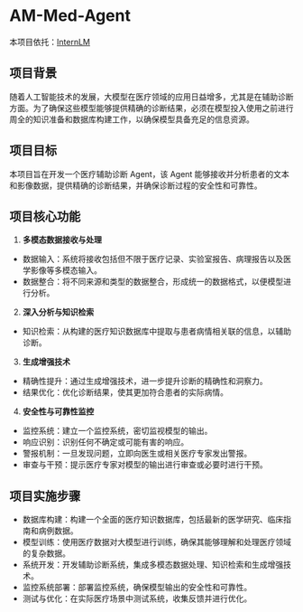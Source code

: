# AM-Med-Agent  

本项目依托：[InternLM](https://github.com/InternLM/Tutorial)  

## 项目背景

随着人工智能技术的发展，大模型在医疗领域的应用日益增多，尤其是在辅助诊断方面。为了确保这些模型能够提供精确的诊断结果，必须在模型投入使用之前进行周全的知识准备和数据库构建工作，以确保模型具备充足的信息资源。

## 项目目标

本项目旨在开发一个医疗辅助诊断 Agent，该 Agent 能够接收并分析患者的文本和影像数据，提供精确的诊断结果，并确保诊断过程的安全性和可靠性。

## 项目核心功能

1. **多模态数据接收与处理**
- 数据输入：系统将接收包括但不限于医疗记录、实验室报告、病理报告以及医学影像等多模态输入。
- 数据整合：将不同来源和类型的数据整合，形成统一的数据格式，以便模型进行分析。
2. **深入分析与知识检索**
- 知识检索：从构建的医疗知识数据库中提取与患者病情相关联的信息，以辅助诊断。
3. **生成增强技术**
- 精确性提升：通过生成增强技术，进一步提升诊断的精确性和洞察力。
- 结果优化：优化诊断结果，使其更加符合患者的实际病情。
4. **安全性与可靠性监控**
- 监控系统：建立一个监控系统，密切监视模型的输出。
- 响应识别：识别任何不确定或可能有害的响应。
- 警报机制：一旦发现问题，立即向医生或相关医疗专家发出警报。
- 审查与干预：提示医疗专家对模型的输出进行审查或必要时进行干预。

## 项目实施步骤

- 数据库构建：构建一个全面的医疗知识数据库，包括最新的医学研究、临床指南和病例数据。
- 模型训练：使用医疗数据对大模型进行训练，确保其能够理解和处理医疗领域的复杂数据。
- 系统开发：开发辅助诊断系统，集成多模态数据处理、知识检索和生成增强技术。
- 监控系统部署：部署监控系统，确保模型输出的安全性和可靠性。
- 测试与优化：在实际医疗场景中测试系统，收集反馈并进行优化。


